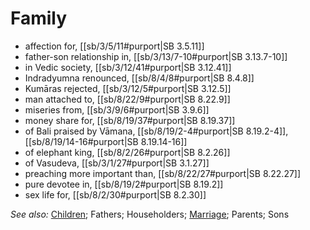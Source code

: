 # Family

* affection for, [[sb/3/5/11#purport|SB 3.5.11]]
* father-son relationship in, [[sb/3/13/7-10#purport|SB 3.13.7-10]]
* in Vedic society, [[sb/3/12/41#purport|SB 3.12.41]]
* Indradyumna renounced, [[sb/8/4/8#purport|SB 8.4.8]]
* Kumāras rejected, [[sb/3/12/5#purport|SB 3.12.5]]
* man attached to, [[sb/8/22/9#purport|SB 8.22.9]]
* miseries from, [[sb/3/9/6#purport|SB 3.9.6]]
* money share for, [[sb/8/19/37#purport|SB 8.19.37]]
* of Bali praised by Vāmana, [[sb/8/19/2-4#purport|SB 8.19.2-4]], [[sb/8/19/14-16#purport|SB 8.19.14-16]]
* of elephant king, [[sb/8/2/26#purport|SB 8.2.26]]
* of Vasudeva, [[sb/3/1/27#purport|SB 3.1.27]]
* preaching more important than, [[sb/8/22/27#purport|SB 8.22.27]]
* pure devotee in, [[sb/8/19/2#purport|SB 8.19.2]]
* sex life for, [[sb/8/2/30#purport|SB 8.2.30]]

*See also:* [Children](entries/children.md); Fathers; Householders; [Marriage](entries/marriage.md); Parents; Sons

